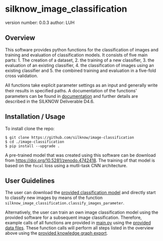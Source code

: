 silknow_image_classification
===============================

version number: 0.0.3
author: LUH

Overview
--------

This software provides python functions for the classification of images and training and evaluation of classification models. It consists of five main parts:
    1. The creation of a dataset,
    2. the training of a new classifier,
    3. the evaluation of an existing classifier,
    4. the classification of images using an existing classifier and
    5. the combined training and evaluation in a five-fold cross validation.
    
All functions take explicit parameter settings as an input and generally write their results in speciﬁed paths. A documentation of the functions' parameters can be found in [documentation](https://github.com/silknow/image-classification/tree/master/silknow_image_classification/documentation) and further details are described in the SILKNOW Deliverable D4.6.

Installation / Usage
--------------------

To install clone the repo:

    $ git clone https://github.com/silknow/image-classification
    $ cd ./image-classification
    $ pip install --upgrade .

A pre-trained model that was created using this software can be download from https://doi.org/10.5281/zenodo.4742418. The training of that model is based on the `focal` loss using a mutli-task CNN architecture.

User Guidelines
-----------------

The user can download the [provided classification model](https://doi.org/10.5281/zenodo.4742418) and directly start to classify new images by means of the function `silknow_image_classification.classify_images_parameter`.

Alternatively, the user can train an own image classification model using the provided software for a subsequent image classification. Therefore, example calls of all functions are provided in [main.py](https://github.com/silknow/image-classification/blob/master/silknow_image_classification/main.py) using the [provided data files](https://github.com/silknow/image-classification/tree/master/silknow_image_classification/samples). These function calls will perform all steps listed in the overview above using the [provided knowledge graph export](https://github.com/silknow/image-classification/blob/master/silknow_image_classification/samples/total_post.csv).